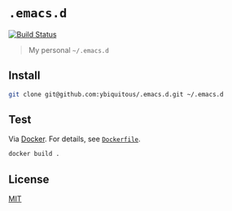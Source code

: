 # `.emacs.d`

[![Build Status](https://travis-ci.com/ybiquitous/.emacs.d.svg?branch=master)](https://travis-ci.com/ybiquitous/.emacs.d)

> My personal `~/.emacs.d`

## Install

```sh
git clone git@github.com:ybiquitous/.emacs.d.git ~/.emacs.d
```

## Test

Via [Docker](https://www.docker.com/). For details, see [`Dockerfile`](Dockerfile).

```sh
docker build .
```

## License

[MIT](LICENSE)
